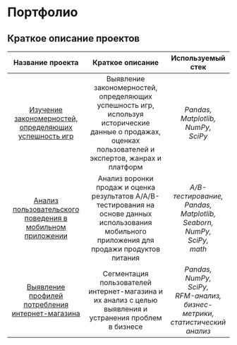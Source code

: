 # Портфолио
## Краткое описание проектов
| Название проекта | Краткое описание | Используемый стек |
| :--------------: | :--------------: |:-----------------:|
| [Изучение закономерностей, определяющих успешность игр](https://github.com/awowa127/Portfolio/tree/9e0946c070bdc39c721f0c5dece38421f9bad218/Project%201) | Выявление закономерностей, определяющих успешность игр, используя исторические данные о продажах, оценках пользователей и экспертов, жанрах и платформ | *Pandas,<br> Matplotlib,<br> NumPy,<br> SciPy<br>* |
| [Анализ пользовательского поведения в мобильном приложении](https://github.com/awowa127/Portfolio/tree/9e0946c070bdc39c721f0c5dece38421f9bad218/Project%202) | Анализ воронки продаж и оценка результатов A/A/B-тестирования на основе данных использования мобильного приложения для продажи продуктов питания | *A/B-тестирование,<br> Pandas,<br> Matplotlib,<br> Seaborn,<br> NumPy,<br> SciPy,<br> math<br>* |
| [Выявление профилей потребления интернет-магазина](https://github.com/awowa127/Portfolio/tree/9e0946c070bdc39c721f0c5dece38421f9bad218/Project%203) | Сегментация пользователей интернет-магазина и их анализ с целью выявления и устранения проблем в бизнесе | *Pandas,<br> NumPy,<br> SciPy,<br> RFM-анализ,<br> бизнес-метрики,<br> статистический анализ<br>* |
